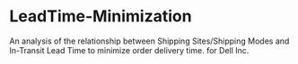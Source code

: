 # LeadTime-Minimization
An analysis of the relationship between Shipping Sites/Shipping Modes and In-Transit Lead Time to minimize order delivery time. for Dell Inc.
